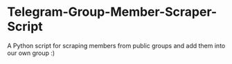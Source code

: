 # Telegram-Group-Member-Scraper-Script
A Python script for scraping members from public groups and add them into our own group :)
